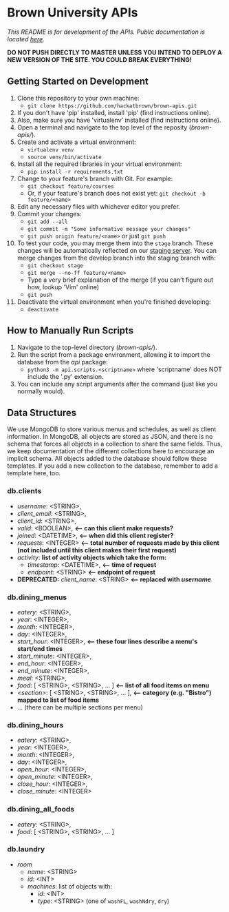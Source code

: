 Brown University APIs
=====================

_This README is for development of the APIs. Public documentation is located [here](http://api.students.brown.edu)._

**DO NOT PUSH DIRECTLY TO MASTER UNLESS YOU INTEND TO DEPLOY A NEW VERSION OF THE SITE. YOU COULD BREAK EVERYTHING!**


Getting Started on Development
------------------------------

1. Clone this repository to your own machine:
	- `git clone https://github.com/hackatbrown/brown-apis.git`
2. If you don't have 'pip' installed, install 'pip' (find instructions online).
3. Also, make sure you have 'virtualenv' installed (find instructions online).
4. Open a terminal and navigate to the top level of the reposity (_brown-apis/_).
5. Create and activate a virtual environment:
	- `virtualenv venv`
	- `source venv/bin/activate`
6. Install all the required libraries in your virtual environment:
	- `pip install -r requirements.txt`
7. Change to your feature's branch with Git. For example:
	- `git checkout feature/courses`
	- Or, if your feature's branch does not exist yet: `git checkout -b feature/<name>`
8. Edit any necessary files with whichever editor you prefer.
9. Commit your changes:
	- `git add --all`
	- `git commit -m "Some informative message your changes"`
	- `git push origin feature/<name>` or just `git push`
10. To test your code, you may merge them into the `stage` branch. These changes will be automatically reflected on our [staging server](http://brown-apis-staging.herokuapp.com/). You can merge changes from the develop branch into the staging branch with:
	- `git checkout stage`
	- `git merge --no-ff feature/<name>`
	- Type a very brief explanation of the merge (if you can't figure out how, lookup 'Vim' online)
	- `git push`
11. Deactivate the virtual environment when you're finished developing:
	- `deactivate`

How to Manually Run Scripts
---------------------------

1. Navigate to the top-level directory (_brown-apis/_).
2. Run the script from a package environment, allowing it to import the database from the _api_ package:
	- `python3 -m api.scripts.<scriptname>` where 'scriptname' does NOT include the '.py' extension.
3. You can include any script arguments after the command (just like you normally would).

Data Structures
---------------

We use MongoDB to store various menus and schedules, as well as client information. In MongoDB, all objects are stored as JSON, and there is no schema that forces all objects in a collection to share the same fields. Thus, we keep documentation of the different collections here to encourage an implicit schema. All objects added to the database should follow these templates. If you add a new collection to the database, remember to add a template here, too.

### db.clients ###

- *username*: &lt;STRING&gt;,
- *client_email*: &lt;STRING&gt;,
- *client_id*: &lt;STRING&gt;,
- *valid*: &lt;BOOLEAN&gt;, **<-- can this client make requests?**
- *joined*: &lt;DATETIME&gt;, **<-- when did this client register?**
- *requests*: &lt;INTEGER&gt; **<-- total number of requests made by this client (not included until this client makes their first request)**
- *activity*: **list of activity objects which take the form:**
	* _timestamp_: &lt;DATETIME&gt;, **<-- time of request**
	* _endpoint_: &lt;STRING&gt; **<-- endpoint of request**
- **DEPRECATED:** *client_name*: &lt;STRING&gt; **<-- replaced with _username_**

### db.dining\_menus ###

- *eatery*: &lt;STRING&gt;,
- *year*: &lt;INTEGER&gt;,
- *month*: &lt;INTEGER&gt;,
- *day*: &lt;INTEGER&gt;,
- *start_hour*: &lt;INTEGER&gt;, 	**<-- these four lines describe a menu's start/end times**
- *start_minute*: &lt;INTEGER&gt;, 
- *end_hour*: &lt;INTEGER&gt;, 
- *end_minute*: &lt;INTEGER&gt;,
- *meal*: &lt;STRING&gt;,
- *food*: [ &lt;STRING&gt;, &lt;STRING&gt;, ... ]  **<-- list of all food items on menu**
- *&lt;section&gt;*: [ &lt;STRING&gt;, &lt;STRING&gt;, ... ],  **<-- category (e.g. "Bistro") mapped to list of food items**
- ... (there can be multiple sections per menu)

### db.dining\_hours ###

- *eatery*: &lt;STRING&gt;,
- *year*: &lt;INTEGER&gt;,
- *month*: &lt;INTEGER&gt;,
- *day*: &lt;INTEGER&gt;,
- *open_hour*: &lt;INTEGER&gt;,
- *open_minute*: &lt;INTEGER&gt;, 
- *close_hour*: &lt;INTEGER&gt;, 
- *close_minute*: &lt;INTEGER&gt;

### db.dining\_all\_foods ###

- *eatery*: &lt;STRING&gt;,
- *food*: [ &lt;STRING&gt;, &lt;STRING&gt;, ... ]


### db.laundry ###
- *room*
    - *name*: &lt;STRING&gt;
    - *id*: &lt;INT&gt;
    - *machines*: list of objects with:
        - *id*: &lt;INT&gt;
        - *type*: &lt;STRING&gt; (one of `washFL`, `washNdry`, `dry`)
